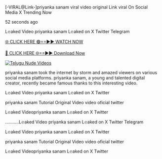 [-VIRAL@Link-]priyanka sanam viral video original Link viral On Social Media X Trending Now



52 seconds ago

L𝚎aked Video priyanka sanam L𝚎aked on X Twitter Telegram

[🌐 CLICK HERE 🟢==►► WATCH NOW](https://azvirallink.blogspot.com/2025/01/viral-video-new-year-2025.html)

[🔴 CLICK HERE 🌐==►► Download Now](https://azvirallink.blogspot.com/2025/01/viral-video-new-year-2025.html)

[![Telugu Nude Videos](https://i.imgur.com/6ooyjBv.gif)](https://azvirallink.blogspot.com/2025/01/viral-video-new-year-2025.html)

priyanka sanam took the internet by storm and amazed viewers on various social media platforms. priyanka sanam, a young and talented digital creator, recently became famous thanks to this interesting video.

L𝚎aked Video priyanka sanam L𝚎aked on X Twitter

priyanka sanam Tutorial Original Video video oficial twitter

L𝚎aked Videopriyanka sanam L𝚎aked on X Twitter

...........L𝚎aked Video priyanka sanam L𝚎aked on X Twitter Telegram

L𝚎aked Video priyanka sanam L𝚎aked on X Twitter

priyanka sanam Tutorial Original Video video oficial twitter

L𝚎aked Videopriyanka sanam L𝚎aked on X Twitter